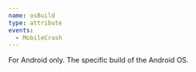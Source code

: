 ```yaml
---
name: osBuild
type: attribute
events:
  - MobileCrash
---
```


For Android only. The specific build of the Android OS.